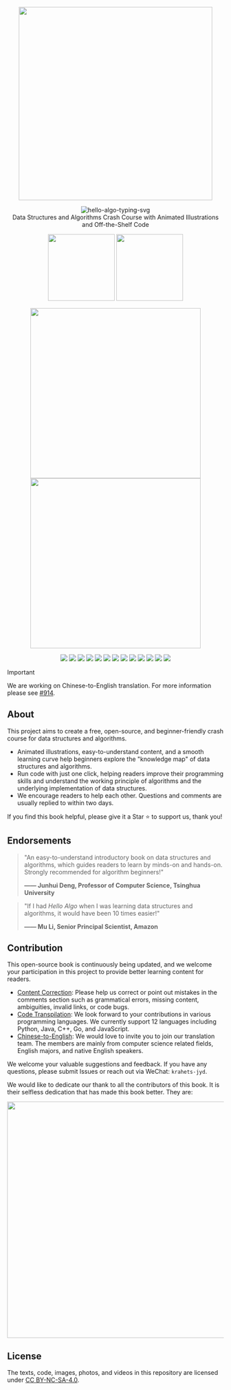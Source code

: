 <p align="center">
  <a href="https://www.hello-algo.com/">
    <img src="https://www.hello-algo.com/index.assets/hello_algo_header.png" width="450">
  </a>
</p>

<p align="center">
  <img src="https://readme-typing-svg.demolab.com?font=Noto+Sans+SC&weight=500&duration=3500&pause=2000&color=21C8B8&center=true&vCenter=true&random=false&width=200&lines=Hello%2C+Algo+!" alt="hello-algo-typing-svg" />
  </br>
  Data Structures and Algorithms Crash Course with Animated Illustrations and Off-the-Shelf Code
</p>

<p align="center">
  <a href="https://www.hello-algo.com/">
    <img src="https://www.hello-algo.com/index.assets/btn_read_online_dark.png" width="155"></a>
  <a href="https://github.com/krahets/hello-algo/releases">
    <img src="https://www.hello-algo.com/index.assets/btn_download_pdf_dark.png" width="155"></a>
</p>

<p align="center">
  <img src="https://www.hello-algo.com/index.assets/animation.gif" width="396">
  <img src="https://www.hello-algo.com/index.assets/running_code.gif" width="396">
</p>

<p align="center">
  <img src="https://img.shields.io/badge/Python-snow?logo=python&logoColor=3776AB">
  <img src="https://img.shields.io/badge/C%2B%2B-snow?logo=c%2B%2B&logoColor=00599C">
  <img src="https://img.shields.io/badge/Java-snow?logo=coffeescript&logoColor=FC4C02">
  <img src="https://img.shields.io/badge/C%23-snow?logo=csharp&logoColor=512BD4">
  <img src="https://img.shields.io/badge/Go-snow?logo=go&logoColor=00ADD8">
  <img src="https://img.shields.io/badge/Swift-snow?logo=swift&logoColor=F05138">
  <img src="https://img.shields.io/badge/JavaScript-snow?logo=javascript&logoColor=E9CE30">
  <img src="https://img.shields.io/badge/TypeScript-snow?logo=typescript&logoColor=3178C6">
  <img src="https://img.shields.io/badge/Dart-snow?logo=dart&logoColor=0175C2">
  <img src="https://img.shields.io/badge/Rust-snow?logo=rust&logoColor=000000">
  <img src="https://img.shields.io/badge/C-snow?logo=c&logoColor=A8B9CC">
  <img src="https://img.shields.io/badge/Zig-snow?logo=zig&logoColor=F7A41D">
  <img src="https://img.shields.io/badge/Stay%20Tuned-snow">
</p>

> [!Important]
>
> We are working on Chinese-to-English translation. For more information please see [#914](https://github.com/krahets/hello-algo/issues/914).

## About

This project aims to create a free, open-source, and beginner-friendly crash course for data structures and algorithms.

- Animated illustrations, easy-to-understand content, and a smooth learning curve help beginners explore the "knowledge map" of data structures and algorithms.
- Run code with just one click, helping readers improve their programming skills and understand the working principle of algorithms and the underlying implementation of data structures.
- We encourage readers to help each other. Questions and comments are usually replied to within two days.

If you find this book helpful, please give it a Star :star: to support us, thank you!

## Endorsements

> "An easy-to-understand introductory book on data structures and algorithms, which guides readers to learn by minds-on and hands-on. Strongly recommended for algorithm beginners!"
>
> **—— Junhui Deng, Professor of Computer Science, Tsinghua University**

> "If I had *Hello Algo* when I was learning data structures and algorithms, it would have been 10 times easier!"
>
> **—— Mu Li, Senior Principal Scientist, Amazon**

## Contribution

This open-source book is continuously being updated, and we welcome your participation in this project to provide better learning content for readers.

- [Content Correction](https://www.hello-algo.com/chapter_appendix/contribution/): Please help us correct or point out mistakes in the comments section such as grammatical errors, missing content, ambiguities, invalid links, or code bugs.
- [Code Transpilation](https://github.com/krahets/hello-algo/issues/15): We look forward to your contributions in various programming languages. We currently support 12 languages including Python, Java, C++, Go, and JavaScript.
- [Chinese-to-English](https://github.com/krahets/hello-algo/tree/en): We would love to invite you to join our translation team. The members are mainly from computer science related fields, English majors, and native English speakers.

We welcome your valuable suggestions and feedback. If you have any questions, please submit Issues or reach out via WeChat: `krahets-jyd`.

We would like to dedicate our thank to all the contributors of this book. It is their selfless dedication that has made this book better. They are:

<p align="left">
    <a href="https://github.com/krahets/hello-algo/graphs/contributors">
        <img width="550" src="https://contrib.rocks/image?repo=krahets/hello-algo" />
    </a>
</p>

## License

The texts, code, images, photos, and videos in this repository are licensed under [CC BY-NC-SA-4.0](https://creativecommons.org/licenses/by-nc-sa/4.0/).
